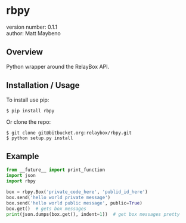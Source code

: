 rbpy
===============================

version number: 0.1.1  
author: Matt Maybeno

Overview
--------

Python wrapper around the RelayBox API.

Installation / Usage
--------------------

To install use pip:

    $ pip install rbpy


Or clone the repo:

    $ git clone git@bitbucket.org:relaybox/rbpy.git
    $ python setup.py install
    

Example
-------

```python
from __future__ import print_function
import json
import rbpy

box = rbpy.Box('private_code_here', 'publid_id_here')
box.send('hello world private message')
box.send('hello world public message', public=True)
box.get()  # gets box messages
print(json.dumps(box.get(), indent=1))  # get box messages pretty
```
